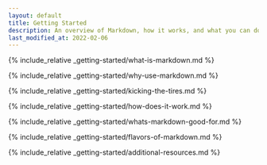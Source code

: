 ```yaml
---
layout: default
title: Getting Started
description: An overview of Markdown, how it works, and what you can do with it.
last_modified_at: 2022-02-06
---
```


{% include_relative _getting-started/what-is-markdown.md %}

{% include_relative _getting-started/why-use-markdown.md %}

{% include_relative _getting-started/kicking-the-tires.md %}

{% include_relative _getting-started/how-does-it-work.md %}

{% include_relative _getting-started/whats-markdown-good-for.md %}

{% include_relative _getting-started/flavors-of-markdown.md %}

{% include_relative _getting-started/additional-resources.md %}
